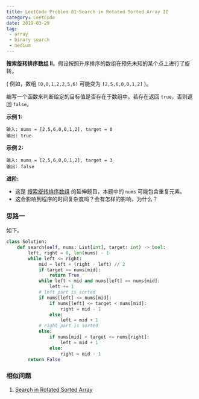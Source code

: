 ```yaml
---
title: LeetCode Problem 81-Search in Rotated Sorted Array II
category: LeetCode
date: 2019-03-29
tag:
 - array
 - binary search
 - medium
---
```


**搜索旋转排序数组 II**。假设按照升序排序的数组在预先未知的某个点上进行了旋转。

( 例如，数组 `[0,0,1,2,2,5,6]` 可能变为 `[2,5,6,0,0,1,2]` )。

编写一个函数来判断给定的目标值是否存在于数组中。若存在返回 `true`，否则返回 `false`。

<!-- more -->

**示例 1:**

```
输入: nums = [2,5,6,0,0,1,2], target = 0
输出: true
```

**示例 2:**

```
输入: nums = [2,5,6,0,0,1,2], target = 3
输出: false
```

**进阶:**

- 这是 [搜索旋转排序数组](https://leetcode-cn.com/problems/search-in-rotated-sorted-array/description/) 的延伸题目，本题中的 `nums`  可能包含重复元素。
- 这会影响到程序的时间复杂度吗？会有怎样的影响，为什么？

### 思路一

如下。

```python
class Solution:
    def search(self, nums: List[int], target: int) -> bool:
        left, right = 0, len(nums) - 1
        while left <= right:
            mid = left + (right - left) // 2
            if target == nums[mid]:
                return True
            while left < mid and nums[left] == nums[mid]:
                left += 1
            # left part is sorted
            if nums[left] <= nums[mid]:
                if nums[left] <= target < nums[mid]:
                    right = mid - 1
                else:
                    left = mid + 1
            # right part is sorted
            else:
                if nums[mid] < target <= nums[right]:
                    left = mid + 1
                else:
                    right = mid - 1
        return False
```

### 相似问题

1. [Search in Rotated Sorted Array](https://wendellgul.github.io/leetcode/2019/03/12/LeetCode-Problem-33-Search-in-Rotated-Sorted-Array/)